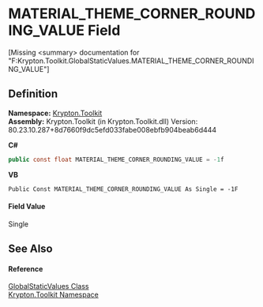# MATERIAL_THEME_CORNER_ROUNDING_VALUE Field


\[Missing &lt;summary&gt; documentation for "F:Krypton.Toolkit.GlobalStaticValues.MATERIAL_THEME_CORNER_ROUNDING_VALUE"\]



## Definition
**Namespace:** <a href="79d2eac2-21f4-54ff-7552-b20c33c30600.md">Krypton.Toolkit</a>  
**Assembly:** Krypton.Toolkit (in Krypton.Toolkit.dll) Version: 80.23.10.287+8d7660f9dc5efd033fabe008ebfb904beab6d444

**C#**
``` C#
public const float MATERIAL_THEME_CORNER_ROUNDING_VALUE = -1f
```
**VB**
``` VB
Public Const MATERIAL_THEME_CORNER_ROUNDING_VALUE As Single = -1F
```



#### Field Value
Single

## See Also


#### Reference
<a href="8b8b81dc-4748-45ed-04fc-17b96c6f4f30.md">GlobalStaticValues Class</a>  
<a href="79d2eac2-21f4-54ff-7552-b20c33c30600.md">Krypton.Toolkit Namespace</a>  
